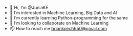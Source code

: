- 👋 Hi, I’m @JuniaKE
- 👀 I’m interested in Machine Learning, Big Data and AI
- 🌱 I’m currently learning Python-programming for the same
- 💞️ I’m looking to collaborate on Machine Learning 
- 📫 How to reach me briankoech650@gmail.com 

<!---
JuniaKE/JuniaKE is a ✨ special ✨ repository because its `README.md` (this file) appears on your GitHub profile.
You can click the Preview link to take a look at your changes.
--->
